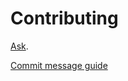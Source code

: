 # Contributing

[Ask](https://github.com/chiquitawow/go-powerdns/issues/new).

[Commit message guide](https://github.com/slashsBin/styleguide-git-commit-message)
